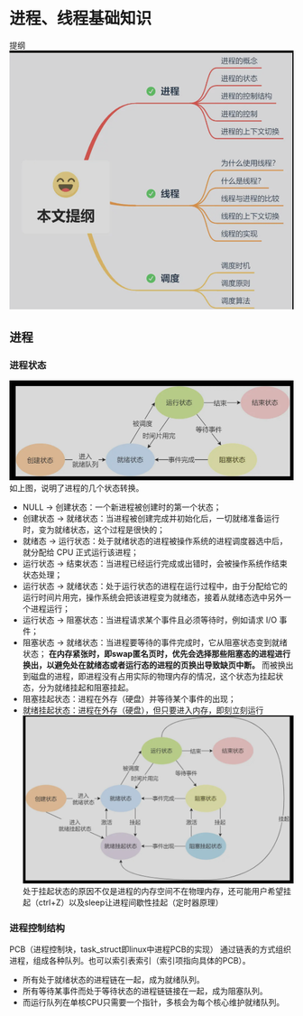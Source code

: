 # 进程、线程基础知识
提纲
![image-20240304174550057](进程管理.assets/image-20240304174550057.png)

## 进程
### 进程状态
![image-20240311230455522](进程管理/image-20240311230455522.png)
如上图，说明了进程的几个状态转换。
- NULL -> 创建状态：一个新进程被创建时的第一个状态；
- 创建状态 -> 就绪状态：当进程被创建完成并初始化后，一切就绪准备运行时，变为就绪状态，这个过程是很快的；
- 就绪态 -> 运行状态：处于就绪状态的进程被操作系统的进程调度器选中后，就分配给 CPU 正式运行该进程；
- 运行状态 -> 结束状态：当进程已经运行完成或出错时，会被操作系统作结束状态处理；
- 运行状态 -> 就绪状态：处于运行状态的进程在运行过程中，由于分配给它的运行时间片用完，操作系统会把该进程变为就绪态，接着从就绪态选中另外一个进程运行；
- 运行状态 -> 阻塞状态：当进程请求某个事件且必须等待时，例如请求 I/O 事件；
- 阻塞状态 -> 就绪状态：当进程要等待的事件完成时，它从阻塞状态变到就绪状态；
**在内存紧张时，即swap匿名页时，优先会选择那些阻塞态的进程进行换出，以避免处在就绪态或者运行态的进程的页换出导致缺页中断。**
而被换出到磁盘的进程，即进程没有占用实际的物理内存的情况，这个状态为挂起状态，分为就绪挂起和阻塞挂起。
- 阻塞挂起状态：进程在外存（硬盘）并等待某个事件的出现；
- 就绪挂起状态：进程在外存（硬盘），但只要进入内存，即刻立刻运行
![image-20240311231412254](进程管理/image-20240311231412254.png)
处于挂起状态的原因不仅是进程的内存空间不在物理内存，还可能用户希望挂起（ctrl+Z）以及sleep让进程间歇性挂起（定时器原理）
### 进程控制结构
PCB（进程控制块，task_struct即linux中进程PCB的实现）
通过链表的方式组织进程，组成各种队列。也可以索引表索引（索引项指向具体的PCB）。
- 所有处于就绪状态的进程链在一起，成为就绪队列。
- 所有等待某事件而处于等待状态的进程链链接在一起，成为阻塞队列。
- 而运行队列在单核CPU只需要一个指针，多核会为每个核心维护就绪队列。

